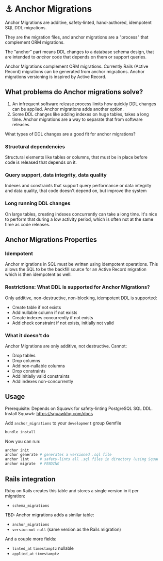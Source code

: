 # ⚓ Anchor Migrations
Anchor Migrations are additive, safety-linted, hand-authored, idempotent SQL DDL migrations.

They are the migration files, and anchor migrations are a "process" that complement ORM migrations.

The "anchor" part means DDL changes to a database schema design, that are intended to *anchor* code that depends on them or support queries.

Anchor Migrations complement ORM migrations. Currently Rails (Active Record) migrations can be generated from anchor migrations. Anchor migrations versioning is inspired by Active Record.

## What problems do Anchor migrations solve?
1. An infrequent software release process limits how quickly DDL changes can be applied. Anchor migrations adds another option.
1. Some DDL changes like adding indexes on huge tables, takes a long time. Anchor migrations are a way to separate that from software releases.

What types of DDL changes are a good fit for anchor migrations?
### Structural dependencies
Structural elements like tables or columns, that must be in place before code is released that depends on it.

### Query support, data integrity, data quality
Indexes and constraints that support query performance or data integrity and data quality, that code doesn't depend on, but improve the system

### Long running DDL changes
On large tables, creating indexes concurrently can take a long time. It's nice to perform that during a low activity period, which is often not at the same time as code releases.

## Anchor Migrations Properties
### Idempotent
Anchor migrations in SQL must be written using idempotent operations. This allows the SQL to be the backfill source for an Active Record migration which is then idempotent as well.

### Restrictions: What DDL is supported for Anchor Migrations?
Only additive, non-destructive, non-blocking, idempotent DDL is supported:
- Create table if not exists
- Add nullable column if not exists
- Create indexes concurrently if not exists
- Add check constraint if not exists, initially not valid

### What it doesn't do
Anchor Migrations are only additive, not destructive. Cannot:
- Drop tables
- Drop columns
- Add non-nullable columns
- Drop constraints
- Add initially valid constraints
- Add indexes non-concurrently

## Usage
Prerequisite: Depends on Squawk for safety-linting PostgreSQL SQL DDL.
Install Squawk: <https://squawkhq.com/docs>

Add `anchor_migrations` to your `development` group Gemfile
```sh
bundle install
```

Now you can run:
```sh
anchor init
anchor generate # generates a versioned .sql file
anchor lint     # safety-lints all .sql files in directory (using Squawk), marks file unsafe or safe
anchor migrate  # PENDING
```

## Rails integration
Ruby on Rails creates this table and stores a single version in it per migration:
- `schema_migrations`

TBD:
Anchor migrations adds a similar table:
- `anchor_migrations`
- `version` `not null` (same version as the Rails migration)

And a couple more fields:
- `linted_at` `timestamptz` nullable
- `applied_at` `timestamptz`
